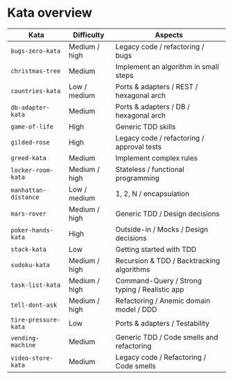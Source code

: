 # Kata overview


| Kata                 | Difficulty    | Aspects                                       |
| -------------------- | ------------- | --------------------------------------------- |
| `bugs-zero-kata`     | Medium / high | Legacy code / refactoring / bugs              |
| `christmas-tree`     | Medium        | Implement an algorithm in small steps         |
| `countries-kata`     | Low / medium  | Ports &amp; adapters / REST / hexagonal arch  |
| `db-adapter-kata`    | Medium        | Ports &amp; adapters / DB / hexagonal arch    |
| `game-of-life`       | High          | Generic TDD skills                            |
| `gilded-rose`        | High          | Legacy code / refactoring / approval tests    |
| `greed-kata`         | Medium        | Implement complex rules                       |
| `locker-room-kata`   | Medium / high | Stateless / functional programming            |
| `manhattan-distance` | Low / medium  | 1, 2, N / encapsulation                       |
| `mars-rover`         | Medium / high | Generic TDD / Design decisions                |
| `poker-hands-kata`   | High          | Outside-in / Mocks / Design decisions         |
| `stack-kata`         | Low           | Getting started with TDD                      |
| `sudoku-kata`        | Medium / high | Recursion &amp; TDD / Backtracking algorithms |
| `task-list-kata`     | Medium / high | Command-Query / Strong typing / Realistic app |
| `tell-dont-ask`      | Medium / high | Refactoring / Anemic domain model / DDD       |
| `tire-pressure-kata` | Low           | Ports &amp; adapters / Testability            |
| `vending-machine`    | Medium        | Generic TDD / Code smells and refactoring     |
| `video-store-kata`   | Medium        | Legacy code / Refactoring / Code smells       |



